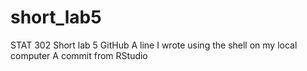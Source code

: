 # short_lab5
STAT 302 Short lab 5 GitHub
A line I wrote using the shell on my local computer
A commit from RStudio
